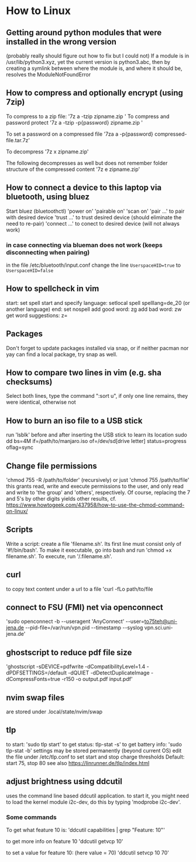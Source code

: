 # How to Linux

## Getting around python modules that were installed in the wrong version
(probably really should figure out how to fix but I could not)
If a module is in /usr/lib/python3.xyz, yet the current version is python3.abc, then by creating a symlink between where the module is, and where it should be, resolves the ModuleNotFoundError


## How to compress and optionally encrypt (using 7zip)
To compress to a zip file:
'7z a -tzip zipname.zip <files to compress>' To compress and password protect '7z a -tzip -p{password} zipname.zip <files to compress>'

To set a password on a compressed file
'7za a -p{password} compressed-file.tar.7z'

To decompress
'7z x zipname.zip'

The following decompresses as well but does not remember folder structure of the compressed content
'7z e zipname.zip'


## How to connect a device to this laptop via bluetooth, using bluez
Start bluez (bluetoothctl)
'power on'
'pairable on'
'scan on'
'pair ...' to pair with desired device
'trust ...' to trust desired device (should eliminate the need to re-pair)
'connect ...' to conect to desired device (will not always work)

### in case connecting via blueman does not work (keeps disconnecting when pairing)
in the file /etc/bluetooth/input.conf change the line `UserspaceHID=true` to `UserspaceHID=false`


## How to spellcheck in vim
start: set spell
start and specify language: setlocal spell spelllang=de_20 (or another language)
end: set nospell
add good word: zg
add bad word: zw
get word suggestions: z=

## Packages
Don't forget to update packages installed via snap, or if neither pacman nor yay can find a local package, try snap as well.

## How to compare two lines in vim (e.g. sha checksums)
Select both lines, type the command ":sort u", if only one line remains, they were identical, otherwise not

## How to burn an iso file to a USB stick
run 'lsblk' before and after inserting the USB stick to learn its location
sudo dd bs=4M if=/path/to/manjaro.iso of=/dev/sd[drive letter] status=progress oflag=sync

## Change file permissions
'chmod 755 -R /path/to/folder' (recursively) or just
'chmod 755 /path/to/file'
this grants read, write and execute permissions to the user, and only read and write to 'the group' and 'others', respectively.
Of course, replacing the 7 and 5's by other digits yields other results, cf. https://www.howtogeek.com/437958/how-to-use-the-chmod-command-on-linux/

## Scripts
Write a script: create a file 'filename.sh'. Its first line must consist only of '#!/bin/bash'.
To make it executable, go into bash and run 'chmod +x filename.sh'.
To execute, run '/.filename.sh'.

## curl
to copy text content under a url to a file
'curl -fLo path/to/file <url>


## connect to FSU (FMI) net via openconnect
'sudo openconnect -b --useragent 'AnyConnect' --user=to75teh@uni-jena.de --pid-file=/var/run/vpn.pid --timestamp --syslog vpn.sci.uni-jena.de'

## ghostscript to reduce pdf file size
'ghostscript -sDEVICE=pdfwrite -dCompatibilityLevel=1.4 -dPDFSETTINGS=/default -dQUIET -dDetectDuplicateImage -dCompressFonts=true -r150 -o output.pdf input.pdf'

## nvim swap files
are stored under .local/state/nvim/swap

## tlp
to start: 'sudo tlp start'
to get status: tlp-stat -s'
to get battery info: 'sudo tlp-stat -b'
settings may be stored permanently (beyond current OS)
edit the file under /etc/tlp.conf to set start and stop charge thresholds
Default: start 75, stop 80
see also https://linrunner.de/tlp/index.html

## adjust brightness using ddcutil
uses the command line based ddcutil application.
to start it, you might need to load the kernel module i2c-dev, do this by typing 'modprobe i2c-dev'.

### Some commands
To get what feature 10 is:
'ddcutil capabilities | grep "Feature: 10"'

to get more info on feature 10
'ddcutil getvcp 10'

to set a value for feature 10: (here value = 70)
'ddcutil setvcp 10 70'


